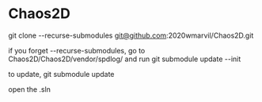 # Chaos2D

git clone --recurse-submodules git@github.com:2020wmarvil/Chaos2D.git

if you forget --recurse-submodules, go to Chaos2D/Chaos2D/vendor/spdlog/ and run git submodule update --init

to update, git submodule update

open the .sln
